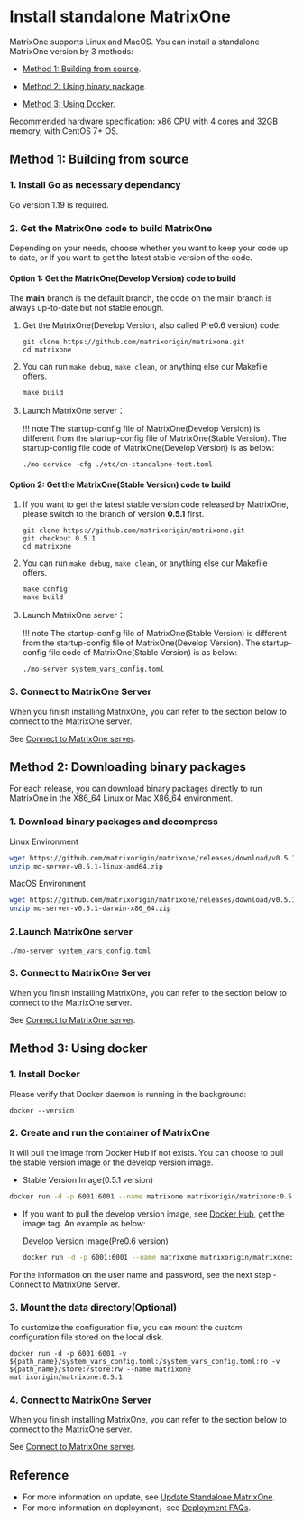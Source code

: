 # **Install standalone MatrixOne**

MatrixOne supports Linux and MacOS. You can install a standalone MatrixOne version by 3 methods:

- <p><a href="#code_source">Method 1: Building from source</a>.</p>
- <p><a href="#binary_packages">Method 2: Using binary package</a>.</p>
- <p><a href="#use_docker">Method 3: Using Docker</a>.</p>

Recommended hardware specification: x86 CPU with 4 cores and 32GB memory, with CentOS 7+ OS.

## <h2><a name="code_source">Method 1: Building from source</a></h2>

### 1. Install Go as necessary dependancy

Go version 1.19 is required.

### 2. Get the MatrixOne code to build MatrixOne

Depending on your needs, choose whether you want to keep your code up to date, or if you want to get the latest stable version of the code.

#### Option 1: Get the MatrixOne(Develop Version) code to build

The **main** branch is the default branch, the code on the main branch is always up-to-date but not stable enough.

1. Get the MatrixOne(Develop Version, also called Pre0.6 version) code:

    ```
    git clone https://github.com/matrixorigin/matrixone.git
    cd matrixone
    ```

2. You can run `make debug`, `make clean`, or anything else our Makefile offers.

    ```
    make build
    ```

3. Launch MatrixOne server：

    !!! note
         The startup-config file of MatrixOne(Develop Version) is different from the startup-config file of MatrixOne(Stable Version). The startup-config file code of MatrixOne(Develop Version) is as below:

    ```
    ./mo-service -cfg ./etc/cn-standalone-test.toml
    ```

#### Option 2: Get the MatrixOne(Stable Version) code to build

1. If you want to get the latest stable version code released by MatrixOne, please switch to the branch of version **0.5.1** first.

    ```
    git clone https://github.com/matrixorigin/matrixone.git
    git checkout 0.5.1
    cd matrixone
    ```

2. You can run `make debug`, `make clean`, or anything else our Makefile offers.

    ```
    make config
    make build
    ```

3. Launch MatrixOne server：

    !!! note
         The startup-config file of MatrixOne(Stable Version) is different from the startup-config file of MatrixOne(Develop Version). The startup-config file code of MatrixOne(Stable Version) is as below:

    ```
    ./mo-server system_vars_config.toml
    ```

### 3. Connect to MatrixOne Server

When you finish installing MatrixOne, you can refer to the section below to connect to the MatrixOne server.

See [Connect to MatrixOne server](connect-to-matrixone-server.md).

## <h2><a name="binary_packages">Method 2: Downloading binary packages</a></h2>

For each release, you can download binary packages directly to run MatrixOne in the X86_64 Linux or Mac X86_64 environment.

### 1. Download binary packages and decompress

Linux Environment

```bash
wget https://github.com/matrixorigin/matrixone/releases/download/v0.5.1/mo-server-v0.5.1-linux-amd64.zip
unzip mo-server-v0.5.1-linux-amd64.zip
```

MacOS Environment

```bash
wget https://github.com/matrixorigin/matrixone/releases/download/v0.5.1/mo-server-v0.5.1-darwin-x86_64.zip
unzip mo-server-v0.5.1-darwin-x86_64.zip
```

### 2.Launch MatrixOne server

```
./mo-server system_vars_config.toml
```

### 3. Connect to MatrixOne Server

When you finish installing MatrixOne, you can refer to the section below to connect to the MatrixOne server.

See [Connect to MatrixOne server](connect-to-matrixone-server.md).

## <h2><a name="use_docker">Method 3: Using docker</a></h2>

### 1. Install Docker

Please verify that Docker daemon is running in the background:

```
docker --version
```

### 2. Create and run the container of MatrixOne

It will pull the image from Docker Hub if not exists. You can choose to pull the stable version image or the develop version image.

- Stable Version Image(0.5.1 version)

```bash
docker run -d -p 6001:6001 --name matrixone matrixorigin/matrixone:0.5.1
```

- If you want to pull the develop version image, see [Docker Hub](https://hub.docker.com/r/matrixorigin/matrixone/tags), get the image tag. An example as below:

    Develop Version Image(Pre0.6 version)

    ```bash
    docker run -d -p 6001:6001 --name matrixone matrixorigin/matrixone:nightly-commitnumber
    ```

For the information on the user name and password, see the next step - Connect to MatrixOne Server.

### 3. Mount the data directory(Optional)

To customize the configuration file, you can mount the custom configuration file stored on the local disk.

```
docker run -d -p 6001:6001 -v ${path_name}/system_vars_config.toml:/system_vars_config.toml:ro -v ${path_name}/store:/store:rw --name matrixone matrixorigin/matrixone:0.5.1
```

### 4. Connect to MatrixOne Server

When you finish installing MatrixOne, you can refer to the section below to connect to the MatrixOne server.

See [Connect to MatrixOne server](connect-to-matrixone-server.md).

## Reference

- For more information on update, see [Update Standalone MatrixOne](update-standalone-matrixone.md).
- For more information on deployment，see [Deployment FAQs](../FAQs/deployment-faqs.md).
